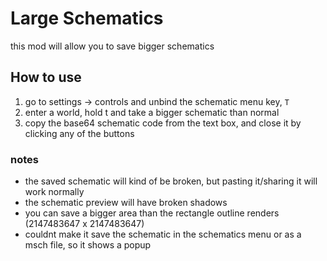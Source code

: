 # Large Schematics
this mod will allow you to save bigger schematics

## How to use
1. go to settings -> controls and unbind the schematic menu key, `T`
2. enter a world, hold t and take a bigger schematic than normal
3. copy the base64 schematic code from the text box, and close it by clicking any of the buttons

### notes
- the saved schematic will kind of be broken, but pasting it/sharing it will work normally
- the schematic preview will have broken shadows
- you can save a bigger area than the rectangle outline renders (2147483647 x 2147483647)
- couldnt make it save the schematic in the schematics menu or as a msch file, so it shows a popup
